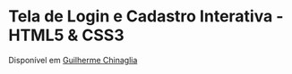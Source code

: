 # Tela de Login e Cadastro Interativa - HTML5 & CSS3

Disponível em [Guilherme Chinaglia](https://www.youtube.com/channel/UCEkMd3Bw_bVUuGbXU0sFPSg)
